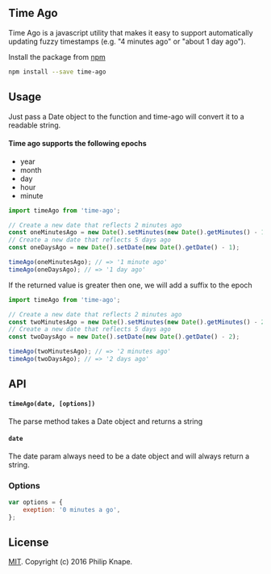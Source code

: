 ## Time Ago

Time Ago is a javascript utility that makes it easy to support automatically updating fuzzy timestamps (e.g. "4 minutes ago" or "about 1 day ago").

Install the package from [npm](https://npmjs.com/release)

```bash
npm install --save time-ago
```

## Usage

Just pass a Date object to the function and time-ago will convert it to a readable string.

#### Time ago supports the following epochs
* year
* month
* day
* hour
* minute

```js
import timeAgo from 'time-ago';

// Create a new date that reflects 2 minutes ago
const oneMinutesAgo = new Date().setMinutes(new Date().getMinutes() - 1);
// Create a new date that reflects 5 days ago
const oneDaysAgo = new Date().setDate(new Date().getDate() - 1);

timeAgo(oneMinutesAgo); // => '1 minute ago'
timeAgo(oneDaysAgo); // => '1 day ago'
```

If the returned value is greater then one, we will add a suffix to the epoch

```js
import timeAgo from 'time-ago';

// Create a new date that reflects 2 minutes ago
const twoMinutesAgo = new Date().setMinutes(new Date().getMinutes() - 2);
// Create a new date that reflects 5 days ago
const twoDaysAgo = new Date().setDate(new Date().getDate() - 2);

timeAgo(twoMinutesAgo); // => '2 minutes ago'
timeAgo(twoDaysAgo); // => '2 days ago'
```

## API

#### `timeAgo(date, [options])`

The parse method takes a Date object and returns a string

#### `date`
The date param always need to be a date object and will always return a string.

### Options
```javascript
var options = {
    exeption: '0 minutes a go',
};
```

## License

[MIT](LICENSE). Copyright (c) 2016 Philip Knape.
